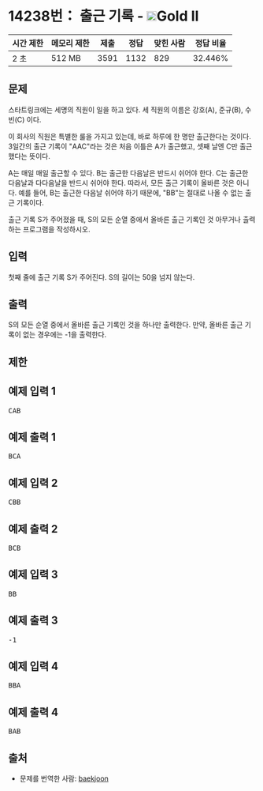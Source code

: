# 14238번： 출근 기록 - <img src="https://static.solved.ac/tier_small/14.svg" style="height:20px" />Gold II


| 시간 제한 | 메모리 제한 | 제출 | 정답 | 맞힌 사람 | 정답 비율 |
| --- | --- | --- | --- | --- | --- |
| 2 초 | 512 MB | 3591 | 1132 | 829 | 32.446% |


## 문제


스타트링크에는 세명의 직원이 일을 하고 있다. 세 직원의 이름은 강호(A), 준규(B), 수빈(C) 이다.

이 회사의 직원은 특별한 룰을 가지고 있는데, 바로 하루에 한 명만 출근한다는 것이다. 3일간의 출근 기록이 "AAC"라는 것은 처음 이틀은 A가 출근했고, 셋째 날엔 C만 출근했다는 뜻이다.

A는 매일 매일 출근할 수 있다. B는 출근한 다음날은 반드시 쉬어야 한다. C는 출근한 다음날과 다다음날을 반드시 쉬어야 한다. 따라서, 모든 출근 기록이 올바른 것은 아니다. 예를 들어, B는 출근한 다음날 쉬어야 하기 때문에, "BB"는 절대로 나올 수 없는 출근 기록이다.

출근 기록 S가 주어졌을 때, S의 모든 순열 중에서 올바른 출근 기록인 것 아무거나 출력하는 프로그램을 작성하시오.




## 입력


첫째 줄에 출근 기록 S가 주어진다. S의 길이는 50을 넘지 않는다.




## 출력


S의 모든 순열 중에서 올바른 출근 기록인 것을 하나만 출력한다. 만약, 올바른 출근 기록이 없는 경우에는 -1을 출력한다.




## 제한




## 예제 입력 1


<pre>CAB
</pre>


## 예제 출력 1


<pre>BCA
</pre>




## 예제 입력 2


<pre>CBB
</pre>


## 예제 출력 2


<pre>BCB
</pre>




## 예제 입력 3


<pre>BB
</pre>


## 예제 출력 3


<pre>-1
</pre>




## 예제 입력 4


<pre>BBA
</pre>


## 예제 출력 4


<pre>BAB
</pre>






## 출처


- 문제를 번역한 사람: [baekjoon](/user/baekjoon)





